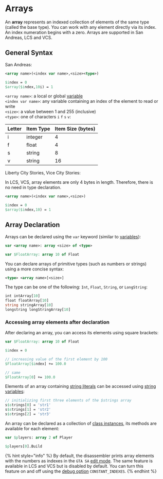 # Arrays

An **array** represents an indexed collection of elements of the same type (called the base type). You can work with any element directly via its index. An index numeration begins with a zero. Arrays are supported in San Andreas, LCS and VCS.

## General Syntax

San Andreas:

```pascal
<array name>(<index var name>,<size><type>)
```

```pascal
$index = 0
$array($index,10i) = 1
```

`<array name>`: a local or global [variable](variables.md)\
`<index var name>`: any variable containing an index of the element to read or write\
`<size>`: a value between 1 and 255 (inclusive)\
`<type>`: one of characters `i` `f` `s` `v`:

| Letter | Item Type | Item Size (bytes) |
| ------ | --------- | ----------------- |
| i      | integer   | 4                 |
| f      | float     | 4                 |
| s      | string    | 8                 |
| v      | string    | 16                |

Liberty City Stories, Vice City Stories:

In LCS, VCS, array elements are only 4 bytes in length. Therefore, there is no need in type declaration.

```pascal
<array name>(<index var name>,<size>)
```

```pascal
$index = 0
$array($index,10) = 1
```

## Array Declaration

Arrays can be declared using the `var` keyword (similar to [variables](variables.md)):

```pascal
var <array name>: array <size> of <type>
```

```pascal
var $FloatArray: array 10 of Float
```

You can declare arrays of primitive types (such as numbers or strings) using a more concise syntax:

```pascal
<type> <array name>[<size>]
```

The type can be one of the following: `Int`, `Float`, `String`, or `LongString`:

```pascal
int intArray[10]
float floatArray[10]
string stringArray[10]
longstring longStringArray[10]
```

### Accessing array elements after declaration <a href="#accessing-array-elements" id="accessing-array-elements"></a>

After declaring an array, you can access its elements using square brackets:

```pascal
var $FloatArray: array 10 of Float

$index = 0

// increasing value of the first element by 100
$FloatArray[$index] += 100.0

// same
$FloatArray[0] += 100.0
```

Elements of an array containing [string literals](data-types.md#string-literals) can be accessed using [string variables](data-types.md#string-variables):

```pascal
// initializing first three elements of the $strings array
s$strings[0] = 'str1'
s$strings[1] = 'str2'
s$strings[2] = 'str3'
```

An array can be declared as a collection of [class instances](classes.md#class-instances), its methods are available for each element:

```pascal
var $players: array 2 of Player

$players[0].Build
```

{% hint style="info" %}
By default, the disassembler prints array elements with the numbers as indexes in the `GTA SA` [edit mode](../edit-modes/). The same feature is available in LCS and VCS but is disabled by default. You can turn this feature on and off using the [debug option](../editor/console.md#constant\_indexes) `CONSTANT_INDEXES`.&#x20;
{% endhint %}
